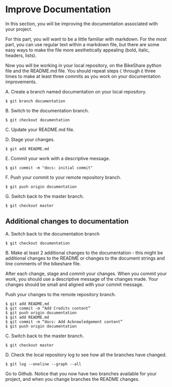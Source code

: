 # Improve Documentation

In this section, you will be improving the documentation associated with your project.

For this part, you will want to be a little familiar with markdown. For the most part, you can use regular text within a markdown file, but there are some easy ways to make the file more aesthetically appealing (bold, italic, headers, lists).

Now you will be working in your local repository, on the BikeShare python file and the README.md file. You should repeat steps `C` through `E` three times to make at least three commits as you work on your documentation improvements.

A. Create a branch named documentation on your local repository.

```console
$ git branch documentation
```

B. Switch to the documentation branch.

```console
$ git checkout documentation
```

C. Update your README.md file.

D. Stage your changes.

```console
$ git add README.md
```

E. Commit your work with a descriptive message.

```console
$ git commit -m "docs: initial commit"
```

F. Push your commit to your remote repository branch.

```console
$ git push origin documentation
```

G. Switch back to the master branch.

```console
$ git checkout master
```

## Additional changes to documentation

A. Switch back to the documentation branch

```console
$ git checkout documentation
```

B. Make at least 2 additional changes to the documentation - this might be additional changes to the README or changes to the document strings and line comments of the bikeshare file.

After each change, stage and commit your changes. When you commit your work, you should use a descriptive message of the changes made. Your changes should be small and aligned with your commit message.

Push your changes to the remote repository branch.

```console
$ git add README.md
$ git commit -m “Add Credits content”
$ git push origin documentation
$ git add README.md
$ git commit -m “docs: Add Acknowledgement content”
$ git push origin documentation
```

C. Switch back to the master branch.

```console
$ git checkout master
```

D. Check the local repository log to see how all the branches have changed.

```console
$ git log --oneline --graph --all
```

Go to Github. Notice that you now have two branches available for your project, and when you change branches the README changes.
